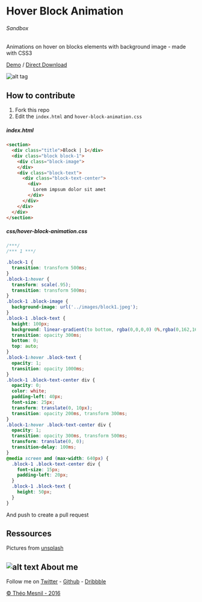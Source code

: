 # Hover Block Animation

###### Sandbox
Animations on hover on blocks elements with background image - made with CSS3

[Demo](http://www.theomesnil.com/demo/HoverBlockAnimation/) / [Direct Download](http://www.theomesnil.com/demo/HoverBlockAnimation/HoverBlockAnimation.zip)

![alt tag](http://www.theomesnil.com/data/images/HoverBlockAnimation.gif)

## How to contribute

1. Fork this repo
2. Edit the `index.html` and `hover-block-animation.css`

##### index.html

```html
<section>
  <div class="title">Block | 1</div>
  <div class="block block-1">
    <div class="block-image">
    </div>
    <div class="block-text">
      <div class="block-text-center">
        <div>
          Lorem impsum dolor sit amet
        </div>
      </div>
    </div>
  </div>
</section>
```

##### css/hover-block-animation.css

```css
/***/
/*** 1 ***/

.block-1 {
  transition: transform 500ms;
}
.block-1:hover {
  transform: scale(.95);
  transition: transform 500ms;
}
.block-1 .block-image {
  background-image: url('../images/block1.jpeg');
}
.block-1 .block-text {
  height: 100px;
  background: linear-gradient(to bottom, rgba(0,0,0,0) 0%,rgba(0,162,164,0.8) 100%);
  transition: opacity 300ms;
  bottom: 0;
  top: auto;
}
.block-1:hover .block-text {
  opacity: 1;
  transition: opacity 1000ms;
}
.block-1 .block-text-center div {
  opacity: 0;
  color: white;
  padding-left: 40px;
  font-size: 25px;
  transform: translate(0, 10px);
  transition: opacity 200ms, transform 300ms;
}
.block-1:hover .block-text-center div {
  opacity: 1;
  transition: opacity 300ms, transform 500ms;
  transform: translate(0, 0);
  transition-delay: 100ms;
}
@media screen and (max-width: 640px) {
  .block-1 .block-text-center div {
    font-size: 15px;
    padding-left: 20px;
  }
  .block-1 .block-text {
    height: 50px;
  }
}
```

And push to create a pull request

## Ressources

Pictures from [unsplash](https://unsplash.com)

## ![alt text](https://avatars2.githubusercontent.com/u/11488084?v=3&s=25 "theomesnil.com") About me

Follow me on [Twitter](https://twitter.com/theomesnil) - [Github](https://github.com/mesniltheo) -  [Dribbble](https://dribbble.com/theomesnil)

[© Théo Mesnil - 2016](http://www.theomesnil.com)
